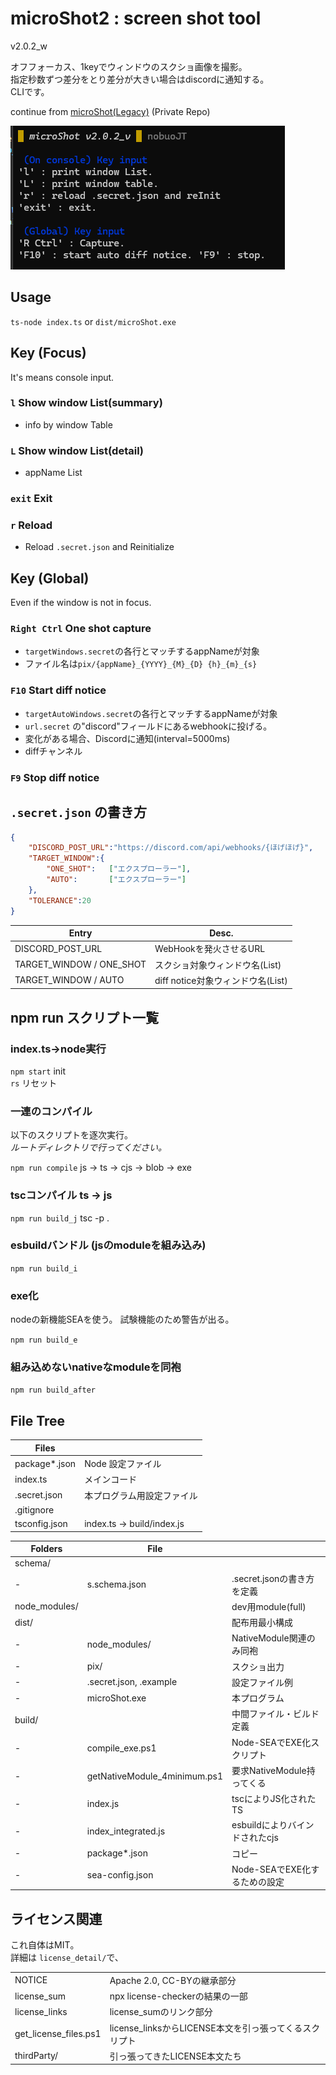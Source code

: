 # microShot2 : screen shot tool
v2.0.2_w

オフフォーカス、1keyでウィンドウのスクショ画像を撮影。  
指定秒数ずつ差分をとり差分が大きい場合はdiscordに通知する。  
CLIです。

continue from [microShot(Legacy)](https://github.com/NobuoJt/microShot/blob/main/readme.md) (Private Repo)

![screenshot](pix/image.png)

## Usage
```ts-node index.ts``` or 
```dist/microShot.exe```

## Key (Focus)
It's means console input.

### ```l``` Show window List(summary)
- info by window Table

### ```L``` Show window List(detail)
- appName List

### ```exit``` Exit

### ```r``` Reload
- Reload ```.secret.json``` and Reinitialize

## Key (Global)

Even if the window is not in focus.

### ```Right Ctrl``` One shot capture
- ```targetWindows.secret```の各行とマッチするappNameが対象
- ファイル名は```pix/{appName}_{YYYY}_{M}_{D} {h}_{m}_{s}```

### ```F10``` Start diff notice
- ```targetAutoWindows.secret```の各行とマッチするappNameが対象
- ```url.secret``` の"discord"フィールドにあるwebhookに投げる。
- 変化がある場合、Discordに通知(interval=5000ms)
- diffチャンネル

### ```F9``` Stop diff notice

## ```.secret.json``` の書き方

```json
{
    "DISCORD_POST_URL":"https://discord.com/api/webhooks/{ほげほげ}",
    "TARGET_WINDOW":{
        "ONE_SHOT":   ["エクスプローラー"],
        "AUTO":       ["エクスプローラー"]
    },
    "TOLERANCE":20 
}
```
|Entry|Desc.|
|-|-|
|DISCORD_POST_URL           |WebHookを発火させるURL|
|TARGET_WINDOW / ONE_SHOT   |スクショ対象ウィンドウ名(List)
|TARGET_WINDOW / AUTO       |diff notice対象ウィンドウ名(List)


## npm run スクリプト一覧

### index.ts→node実行
```npm start``` init  
```rs``` リセット

### 一連のコンパイル  
以下のスクリプトを逐次実行。  
*ルートディレクトリで行ってください。*  

```npm run compile``` js → ts → cjs → blob → exe

### tscコンパイル ts → js

```npm run build_j``` tsc -p .

### esbuildバンドル (jsのmoduleを組み込み)

```npm run build_i```

### exe化
nodeの新機能SEAを使う。
試験機能のため警告が出る。

```npm run build_e```

### 組み込めないnativeなmoduleを同袍

```npm run build_after```

## File Tree


|Files||
|-|-|
   package*.json | Node 設定ファイル
   index.ts | メインコード
   .secret.json | 本プログラム用設定ファイル
   .gitignore | 
   tsconfig.json | index.ts -> build/index.js

|Folders|File||
|-|-|-|
schema/ || 
-|s.schema.json|            .secret.jsonの書き方を定義
node_modules/||             dev用module(full)
dist/||                     配布用最小構成
-|node_modules/|            NativeModule関連のみ同袍
-|pix/|                     スクショ出力
-|.secret.json, .example|   設定ファイル例
-|microShot.exe|            本プログラム
build/||                    中間ファイル・ビルド定義
-|compile_exe.ps1|          Node-SEAでEXE化スクリプト
-|getNativeModule_4minimum.ps1|要求NativeModule持ってくる
-|index.js|                 tscによりJS化されたTS
-|index_integrated.js|      esbuildによりバインドされたcjs
-|package*.json|            コピー 
-|sea-config.json|          Node-SEAでEXE化するための設定

## ライセンス関連

これ自体はMIT。  
詳細は ```license_detail/```で、

|||
|-|-|
NOTICE| Apache 2.0, CC-BYの継承部分
license_sum|npx license-checkerの結果の一部
license_links|license_sumのリンク部分
get_license_files.ps1|license_linksからLICENSE本文を引っ張ってくるスクリプト
thirdParty/|引っ張ってきたLICENSE本文たち